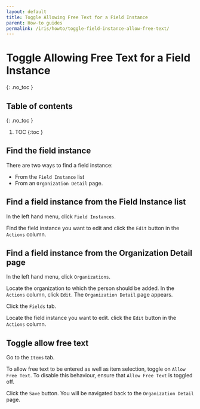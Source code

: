 ```yaml
---
layout: default
title: Toggle Allowing Free Text for a Field Instance
parent: How-to guides
permalink: /iris/howto/toggle-field-instance-allow-free-text/
---
```


# Toggle Allowing Free Text for a Field Instance
{: .no_toc }

## Table of contents
{: .no_toc }

1. TOC
{:toc }

## Find the field instance

There are two ways to find a field instance:

* From the `Field Instance` list
* From an `Organization Detail` page.

## Find a field instance from the Field Instance list

In the left hand menu, click `Field Instances`.

Find the field instance you want to edit and click the `Edit` button in the `Actions` column.

## Find a field instance from the Organization Detail page

In the left hand menu, click `Organizations`.

Locate the organization to which the person should be added. In the `Actions` column, click `Edit`. The `Organization Detail` page appears.

Click the `Fields` tab.

Locate the field instance you want to edit. click the `Edit` button in the `Actions` column.

## Toggle allow free text

Go to the `Items` tab.

To allow free text to be entered as well as item selection, toggle on `Allow Free Text`. To disable this behaviour, ensure that `Allow Free Text` is toggled off.

Click the `Save` button. You will be navigated back to the `Organization Detail` page.